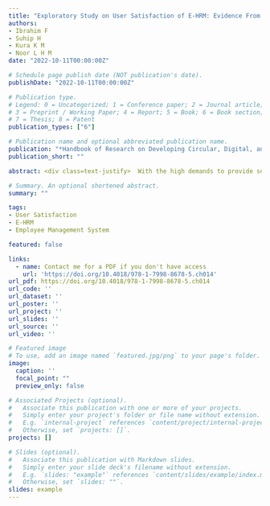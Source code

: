 ```yaml
---
title: "Exploratory Study on User Satisfaction of E-HRM: Evidence From Brunei Government Employee Management System (GEMS)"
authors:
- Ibrahim F
- Suhip H
- Kura K M
- Noor L H M
date: "2022-10-11T00:00:00Z"

# Schedule page publish date (NOT publication's date).
publishDate: "2022-10-11T00:00:00Z"

# Publication type.
# Legend: 0 = Uncategorized; 1 = Conference paper; 2 = Journal article;
# 3 = Preprint / Working Paper; 4 = Report; 5 = Book; 6 = Book section;
# 7 = Thesis; 8 = Patent
publication_types: ["6"]

# Publication name and optional abbreviated publication name.
publication: "*Handbook of Research on Developing Circular, Digital, and Green Economies in Asia*, 243--271"
publication_short: ""

abstract: <div class=text-justify>  With the high demands to provide service quality, growing workforce, and globalization of economy, HR has transformed into an inevitable power of technology that transforms HRM into electronic human resource management (E-HRM) systems. Brunei Darussalam without exception is also practicing E-HRM in the government sector called government employee management system (GEMS). This chapter investigates the user satisfaction of E-HRM by examining the current status of GEMS in Brunei Darussalam. The user satisfaction was studied through seven elements- the implementation of E-HRM, training, user-friendliness, infrastructure, data security, technical support, and user support. Qualitative interview and descriptive quantitative method were conducted on HR officers from the public organization. Findings revealed that the GEMS are not able to provide satisfactory system. This chapter has developed a theoretical framework as a recommendation to integrate relevant elements, together with the influence of age, gender, and years of service that impact user satisfaction. </div>

# Summary. An optional shortened abstract.
summary: ""

tags:
- User Satisfaction
- E-HRM
- Employee Management System

featured: false

links:
  - name: Contact me for a PDF if you don't have access
    url: 'https://doi.org/10.4018/978-1-7998-8678-5.ch014'
url_pdf: https://doi.org/10.4018/978-1-7998-8678-5.ch014
url_code: ''
url_dataset: ''
url_poster: ''
url_project: ''
url_slides: ''
url_source: ''
url_video: ''

# Featured image
# To use, add an image named `featured.jpg/png` to your page's folder. 
image:
  caption: ''
  focal_point: ""
  preview_only: false

# Associated Projects (optional).
#   Associate this publication with one or more of your projects.
#   Simply enter your project's folder or file name without extension.
#   E.g. `internal-project` references `content/project/internal-project/index.md`.
#   Otherwise, set `projects: []`.
projects: []

# Slides (optional).
#   Associate this publication with Markdown slides.
#   Simply enter your slide deck's filename without extension.
#   E.g. `slides: "example"` references `content/slides/example/index.md`.
#   Otherwise, set `slides: ""`.
slides: example
---
```




